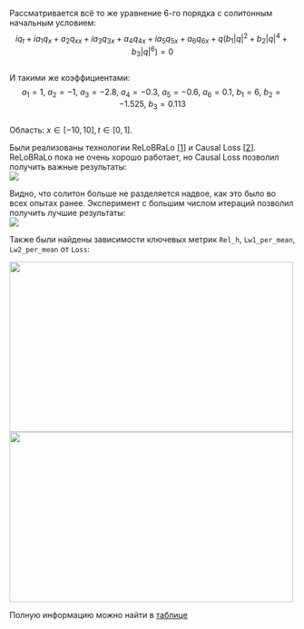 Рассматривается всё то же уравнение 6-го порядка с солитонным начальным условием:  
$$iq_t + ia_1q_x + a_2q_{xx} + ia_3q_{3x} + a_4q_{4x} + ia_5q_{5x} + a_6q_{6x} + q(b_1|q|^2 +b_2|q|^4 + b_3|q|^6)=0$$  
И такими же коэффициентами:  
$$a_1 = 1,\ a_2 = -1,\ a_3 = -2.8,\ a_4 = -0.3,\ a_5 = -0.6,\ a_6 = 0.1,\ b_1 = 6,\ b_2 = -1.525,\ b_3 = 0.113$$  
Область: $x\in[-10,10], t\in[0,1]$.  

Были реализованы технологии ReLoBRaLo [[1]](https://arxiv.org/abs/2110.09813) и Causal Loss [[2]](https://arxiv.org/abs/2203.07404). ReLoBRaLo пока не очень хорошо работает, но Causal Loss позволил получить важные результаты:  
<img src="https://github.com/mikhakuv/PINNs/blob/main/pictures/exp60_charts_3.png">  

Видно, что солитон больше не разделяется надвое, как это было во всех опытах ранее. Эксперимент с большим числом итераций позволил получить лучшие результаты:  
<img src="https://github.com/mikhakuv/PINNs/blob/main/pictures/exp60_charts_4.png">  

Также были найдены зависимости ключевых метрик `Rel_h`, `Lw1_per_mean`, `Lw2_per_mean` от `Loss`:  

<img src="https://github.com/mikhakuv/PINNs/blob/main/pictures/exp60_charts_1.PNG" width="500" height="300">  
<img src="https://github.com/mikhakuv/PINNs/blob/main/pictures/exp60_charts_2.PNG" width="500" height="300">  

Полную информацию можно найти в [таблице](https://github.com/mikhakuv/PINNs/blob/main/statistics/loss_stats.xlsx)
